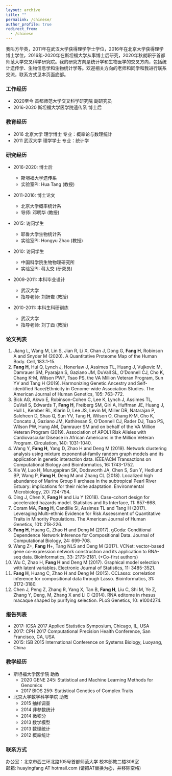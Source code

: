 ```yaml
---
layout: archive
title: ""
permalink: /chinese/
author_profile: true
redirect_from:
  - /chinese
---
```


我叫方华英，2011年在武汉大学获得理学学士学位，2016年在北京大学获得理学博士学位，2016年-2020年在斯坦福大学从事博士后研究，2020年秋就职于首都师范大学交叉科学研究院。我的研究方向是统计学和生物医学的交叉方向，包括统计遗传学、生物信息学和生物统计学等。欢迎相关方向的老师和同学和我进行联系交流，联系方式见本页面底部。

### 工作经历
* 2020至今 首都师范大学交叉科学研究院 副研究员
* 2016-2020 斯坦福大学医学院遗传系 博士后

### 教育经历
* 2016 北京大学 理学博士 专业：概率论与数理统计
* 2011 武汉大学 理学学士 专业：统计学

### 研究经历
* 2016-2020: 博士后
  * 斯坦福大学遗传系
  * 实验室PI: Hua Tang (教授)

* 2011-2016: 博士论文
  * 北京大学概率统计系
  * 导师: 邓明华 (教授)

* 2015: 访问学生
  * 耶鲁大学生物统计系
  * 实验室PI: Hongyu Zhao (教授)

* 2010: 访问学生
  * 中国科学院生物物理研究所
  * 实验室PI: 蒋太交 (研究员)

* 2009-2011: 本科毕业设计
  * 武汉大学
  * 指导老师: 刘妍岩 (教授)
  
* 2010-2011: 本科生科研训练
  * 武汉大学
  * 指导老师: 刘丁酉 (教授)

### 论文列表
1. Jiang L, Wang M, Lin S, Jian R, Li X, Chan J, Dong G, **Fang H**, Robinson A and Snyder M (2020). A Quantitative Proteome Map of the Human Body. Cell, 183:1-15.
1. **Fang H**, Hui Q, Lynch J, Honerlaw J, Assimes TL, Huang J, Vujkovic M, Damrauer SM, Pyarajan S, Gaziano JM, DuVall SL, O’Donnell CJ, Cho K, Chang K-M, Wilson PWF, Tsao PS, the VA Million Veteran Program, Sun YV and Tang H (2019). Harmonizing Genetic Ancestry and Self-identified Race/Ethnicity in Genome-wide Association Studies. The American Journal of Human Genetics, 105: 763-772.
1. Bick AG, Akwo E, Robinson-Cohen C, Lee K, Lynch J, Assimes TL, DuVall S, Edwards T, **Fang H**, Freiberg SM, Giri A, Huffman JE, Huang J, Hull L, Kember RL, Klarin D, Lee JS, Levin M, Miller DR, Natarajan P, Saleheen D, Shao Q, Sun YV, Tang H, Wilson O, Chang K-M, Cho K, Concato J, Gaziano JM, Kathiresan S, O’Donnell CJ, Rader DJ, Tsao PS, Wilson PW, Hung AM, Damrauer SM and on behalf of the VA Million Veteran Program (2019). Association of APOL1 Risk Alleles with Cardiovascular Disease in African Americans in the Million Veteran Program. Circulation, 140: 1031-1040.
1. Wang Y, **Fang H**, Yang D, Zhao H and Deng M (2019). Network clustering analysis using mixture exponential-family random graph models and its application in genetic interaction data. IEEE/ACM Transactions on Computational Biology and Bioinformatics, 16: 1743-1752.
1. Xie W, Luo H, Murugapiran SK, Dodsworth JA, Chen S, Sun Y, Hedlund BP, Wang P, **Fang H**, Deng M and Zhang CL (2018). Localized high abundance of Marine Group II archaea in the subtropical Pearl River Estuary: implications for their niche adaptation. Environmental Microbiology, 20: 734-754.
1. Ding J, Chen X, **Fang H** and Liu Y (2018). Case-cohort design for accelerated hazards model. Statistics and Its Interface, 11: 657-668.
1. Coram MA, **Fang H**, Candille SI, Assimes TL and Tang H (2017). Leveraging Multi-ethnic Evidence for Risk Assessment of Quantitative Traits in Minority Populations. The American Journal of Human Genetics, 101: 218-226.
1. **Fang H**, Huang C, Zhao H and Deng M (2017). gCoda: Conditional Dependence Network Inference for Compositional Data. Journal of Computational Biology, 24: 699-708.
1. Wang Z+, **Fang H**+, Tang NLS and Deng M (2017). VCNet: vector-based gene co-expression network construction and its application to RNA-seq data. Bioinformatics, 33: 2173-2181. (+Co-first authors)
1. Wu C, Zhao H, **Fang H** and Deng M (2017). Graphical model selection with latent variables. Electronic Journal of Statistics, 11: 3485-3521.
1. **Fang H**, Huang C, Zhao H and Deng M (2015). CCLasso: correlation inference for compositional data through Lasso. Bioinformatics, 31: 3172-3180.
1. Chen J, Peng Z, Zhang R, Yang X, Tan B, **Fang H**, Liu C, Shi M, Ye Z, Zhang Y, Deng, M, Zhang X and Li C (2014). RNA editome in rhesus macaque shaped by purifying selection. PLoS Genetics, 10: e1004274.

### 报告列表
* 2017: ICSA 2017 Applied Statistics Symposium, Chicago, IL, USA
* 2017: CPH 2017 Computational Precision Health Conference, San Francisco, CA, USA
* 2015: ISB 2015 International Conference on Systems Biology, Luoyang, China

### 教学经历
* 斯坦福大学医学院 助教
  * 2020 GENE 245: Statistical and Machine Learning Methods for Genomics
  * 2017 BIOS 259: Statistical Genetics of Complex Traits
* 北京大学数学科学学院 助教
  * 2015 抽样调查
  * 2014 非参数统计
  * 2014 微积分
  * 2013 数学模型
  * 2013 数理统计
  * 2012 概率统计
  
### 联系方式
办公室：北京市西三环北路105号首都师范大学 校本部教二楼306室   
邮箱: huayingfang AT hotmail.com (请把AT替换为@，并移除空格)
